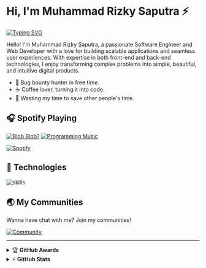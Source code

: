 # Hi, I'm Muhammad Rizky Saputra ⚡

[![Typing SVG](https://readme-typing-svg.herokuapp.com?font=comfortaa&color=016EEA&size=24&width=500&lines=Self-taught+Software+Engineer;Cybersecurity+Researcher;Web3+Enthusiast;Technopreneur)](https://git.io/typing-svg)

Hello! I'm Muhammad Rizky Saputra, a passionate Software Engineer and Web Developer with a love for building scalable applications and seamless user experiences. With expertise in both front-end and back-end technologies, I enjoy transforming complex problems into simple, beautiful, and intuitive digital products.

- 🔏 Bug bounty hunter in free time.
- ☕ Coffee lover, turning it into code.
- 🎯 Wasting my time to save other people's time.

## 🎧 Spotify Playing

[![Blob Blob?](https://img.shields.io/badge/Christian%20Pop%20Music-%231DB954.svg?&style=flat-square&logo=spotify&logoColor=white)](https://open.spotify.com/playlist/7IqOarkgxmoiNCvKse043s?si=66192581a6f04acb) [![Programming Music](https://img.shields.io/badge/Programming%20Music-%231DB954.svg?&style=flat-square&logo=spotify&logoColor=white)](https://open.spotify.com/playlist/7IqOarkgxmoiNCvKse043s?si=66192581a6f04acb) 

[![Spotify](https://readme-spotify.warengonzaga.com/api/spotify)](https://open.spotify.com/user/3e2dmyx9ydxnb8zmkq2ig15zu)

## 🔧 Technologies

![skills](https://skillicons.dev/icons?i=html,css,sass,js,ts,php,wordpress,nodejs,vue,react,mongodb,mysql,py,dockermd,git,figma,bash,cloudflare,jquery,nginx,vscode&theme=light)

## 🌏 My Communities

Wanna have chat with me? Join my communities!

[![Community](https://discordapp.com/api/guilds/1289365317536976998/widget.png?style=banner2)](https://discord.gg/uJjbF2tp) 

---

<!-- markdownlint-disable MD033 -->

<details>
    <summary>&#127942 <b>GitHub Awards</b></summary><br/>

![Github Trophy](https://github-profile-trophy.vercel.app/?username=ikiptr
</details>

<details>
    <summary>&#9889 <b>GitHub Stats</b></summary><br/>

[![ikiptr Github Stats](https://readme-stats.warengonzaga.com/api?username=ikiptr&show_icons=true&count_private=true)](#) [![Top Language](https://readme-stats.warengonzaga.com/api/top-langs?username=ikiptr&layout=compact)](#)

</details>
